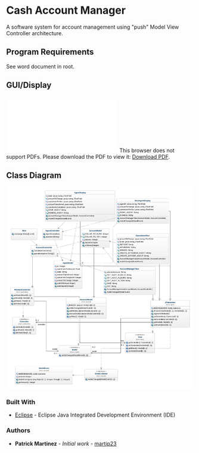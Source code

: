 # Cash Account Manager
A software system for account management using "push" Model View Controller architecture. 

## Program Requirements
See word document in root.
    
## GUI/Display
<object data="img/display.pdf" type="application/pdf" width="100%" height="700px">
    <embed src="img/display.pdf">
        This browser does not support PDFs. Please download the PDF to view it: <a href="http://yoursite.com/the.pdf">Download PDF</a>.</p>
    </embed>
</object>

## Class Diagram
![MVC Account Manager Class Diagram](classDiagram/accountManagerClass.svg)

### Built With
* [Eclipse](https://eclipse.org/ide/) - Eclipse Java Integrated Development Environment (IDE)

### Authors
* **Patrick Martinez** - *Initial work* - [martip23](www.github.com/martip23)

